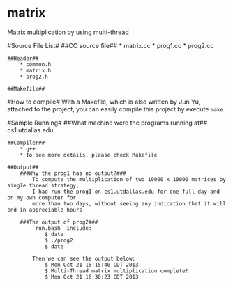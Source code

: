 matrix
======

Matrix multiplication by using multi-thread

#Source File List#
    ##CC source file##
        * matrix.cc 
        * prog1.cc 
        * prog2.cc

    ##Header##
        * common.h
        * matrix.h
        * prog2.h
        
    ##Makefile##
    
#How to compile#
    With a Makefile, which is also written by Jun Yu, attached to the project, 
    you can easily compile this project by execute `make`
    
#Sample Running#
    ##What machine were the programs running at##
        cs1.utdallas.edu
        
    ##Compiler##
        * g++
        * To see more details, please check Makefile
        
    ##Output##
        ###Why the prog1 has no output?###
            To compute the multiplication of two 10000 x 10000 matrices by single thread strategy, 
            I had run the prog1 on cs1.utdallas.edu for one full day and on my own computer for 
            more than two days, without seeing any indication that it will end in appreciable hours
            
        ###The output of prog2###
            `run.bash` include: 
                $ date
                $ ./prog2
                $ date
            
            Then we can see the output below:
                $ Mon Oct 21 15:15:40 CDT 2013
                $ Multi-Thread matrix multiplication complete!
                $ Mon Oct 21 16:30:23 CDT 2013
